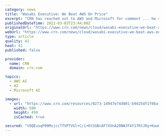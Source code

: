 ```yaml
---
category: news
title: "Wasabi Executive: We Beat AWS On Price"
excerpt: "CRN has reached out to AWS and Microsoft for comment ... he said. The growing use of artificial intelligence and machine learning will increase demand for capacity. And cloud storage provides immutable, air-gapped storage to protect against ransomware ..."
publishedDateTime: 2022-03-03T23:44:00Z
originalUrl: "https://www.crn.com/news/cloud/wasabi-executive-we-beat-aws-on-price"
webUrl: "https://www.crn.com/news/cloud/wasabi-executive-we-beat-aws-on-price"
type: article
quality: 41
heat: 41
published: false

provider:
  name: CRN
  domain: crn.com

topics:
  - AWS AI
  - AI
  - Microsoft AI

images:
  - url: "https://www.crn.com/resources/0273-14947e74d801-b9d25df1f66a-1000/drew_schlussel.jpg"
    width: 599
    height: 450
    isCached: true

secured: "t0QEusqP09MsjccTfVPTVGl+C/i+6tSGBcAF7XVnA20NWJF4Y17RtJRy+KawUnbtyyXVf4Xmg8lGwbA/Dy4aUojK8w8gbBwUV3/E5LZ4aIsIgAfxGTjKPqOEl0quzO6AjPqKa/W4zYxzdVCRfp4M7FLuxfOFlAqMfL6jv9zSvc93xrKyJcXsxxh23OSIKg10ZJjuVXIgFdNAN8SrItbruFaFME7BSDN1Hf1pvlmOH0kLkuUQhcTuqnpdLglGWxm1K1XoUBMBveXSlt9HPn6B/O2r9NLEZS2CBIOBUl/WTBgwGNTt6KHgMIeUpkcDTpP00FBQdn322dTYvz52sCi9mo4u+ZLMek4cuty30xHFyhs=;P+1Q1KaZ3hmUakj8OXw96Q=="
---
```


